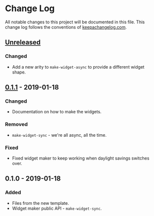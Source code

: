 # Change Log
All notable changes to this project will be documented in this file. This change log follows the conventions of [keepachangelog.com](http://keepachangelog.com/).

## [Unreleased]
### Changed
- Add a new arity to `make-widget-async` to provide a different widget shape.

## [0.1.1] - 2019-01-18
### Changed
- Documentation on how to make the widgets.

### Removed
- `make-widget-sync` - we're all async, all the time.

### Fixed
- Fixed widget maker to keep working when daylight savings switches over.

## 0.1.0 - 2019-01-18
### Added
- Files from the new template.
- Widget maker public API - `make-widget-sync`.

[Unreleased]: https://github.com/your-name/elevator-simulator/compare/0.1.1...HEAD
[0.1.1]: https://github.com/your-name/elevator-simulator/compare/0.1.0...0.1.1
